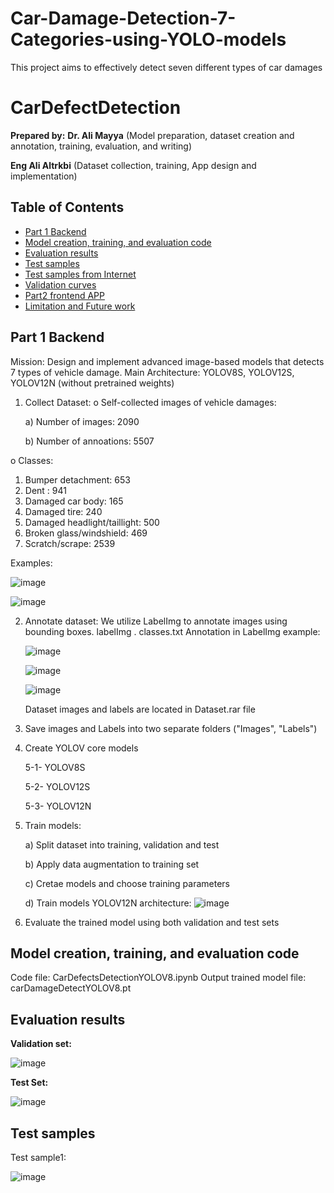 # Car-Damage-Detection-7-Categories-using-YOLO-models
This project aims to effectively detect seven different types of car damages
# CarDefectDetection
**Prepared by:**
**Dr. Ali Mayya** (Model preparation, dataset creation and annotation, training, evaluation, and writing)

**Eng Ali Altrkbi** (Dataset collection, training, App design and implementation)

## Table of Contents
- [Part 1 Backend](#part-1-backend)
- [Model creation, training, and evaluation code](#model-creation-training-and-evaluation-code)
- [Evaluation results](#evaluation-results)
- [Test samples](#test-samples)
- [Test samples from Internet](#test-samples-from-internet)
- [Validation curves](#validation-curves)
- [Part2 frontend APP](#part2-frontend-app)
- [Limitation and Future work](#limitation-and-future-work)

## Part 1 Backend
Mission: Design and implement advanced image-based models that detects 7 types of vehicle damage. 
Main Architecture: YOLOV8S, YOLOV12S, YOLOV12N (without pretrained weights)
1.	Collect Dataset:
o	Self-collected images of vehicle damages:

  	a) Number of images: 2090
  	
  	b) Number of annoations: 5507
  	
o	Classes:
1. Bumper detachment: 653
2. Dent  : 941
3. Damaged car body: 165
4. Damaged tire: 240
5. Damaged headlight/taillight: 500
6. Broken glass/windshield: 469
7. Scratch/scrape: 2539
   
Examples:

![image](https://github.com/user-attachments/assets/46800e25-98f4-42f0-a840-b9aa3897e2a4)

![image](https://github.com/user-attachments/assets/dbe3de2e-605f-4a4c-89ec-5d961545564e)


2. Annotate dataset:
   We utilize LabelImg to annotate images using bounding boxes.
        labelImg . classes.txt
   Annotation in LabelImg example:
   
   ![image](https://github.com/user-attachments/assets/d0cd9013-66f3-47c1-ac52-50bb28ce0fc4)

   ![image](https://github.com/user-attachments/assets/36055250-4e8a-492f-a371-a1056309aeba)

   ![image](https://github.com/user-attachments/assets/e351a8b0-f2e0-48dd-9f3c-708b49851f25)



   Dataset images and labels are located in Dataset.rar file
   
4. Save images and Labels into two separate folders ("Images", "Labels")
   
5. Create YOLOV core models
   
   5-1- YOLOV8S
   
   5-2- YOLOV12S
   
   5-3- YOLOV12N
   
7. Train models:

   a) Split dataset into training, validation and test

   b) Apply data augmentation to training set

   c) Cretae models and choose training parameters

   d) Train models
  YOLOV12N architecture:
![image](https://github.com/user-attachments/assets/0aae28bd-7ac8-47a1-a5a2-faadb4087b52)

   
9. Evaluate the trained model using both validation and test sets
   
## Model creation, training, and evaluation code
Code file: CarDefectsDetectionYOLOV8.ipynb
Output trained model file: carDamageDetectYOLOV8.pt

## Evaluation results
**Validation set:**

![image](https://github.com/user-attachments/assets/bade578c-2d0f-4512-865a-b00008a2739a)


**Test Set:**

![image](https://github.com/user-attachments/assets/c5742c6c-52fd-450b-9cca-b240f2e8fe1f)

## Test samples
Test sample1:

![image](https://github.com/user-attachments/assets/9062be5a-d4fc-48ba-a179-00a3bc95214e)
